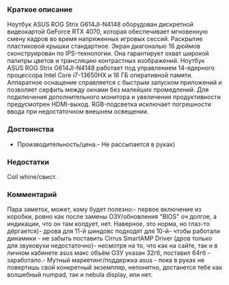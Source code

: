 ### **Краткое описание**
Ноутбук ASUS ROG Strix G614JI-N4148 оборудован дискретной видеокартой GeForce RTX 4070, которая обеспечивает мгновенную смену кадров во время напряженных игровых сессий. Раскрытие пластиковой крышки стандартное. Экран диагональю 16 дюймов сконструирован по IPS-технологии. Она гарантирует охват широкой палитры цветов и трансляцию контрастных изображений.  Ноутбук ASUS ROG Strix G614JI-N4148 работает под управлением 14-ядерного процессора Intel Core i7-13650HX и 16 ГБ оперативной памяти. Аппаратное оснащение справляется с быстрым запуском приложений и позволяет серфить между окнами без малейших промедлений. Для подключения дополнительного монитора и увеличения продуктивности предусмотрен HDMI-выход. RGB-подсветка исключает погрешности ввода при недостаточном внешнем освещении.

### **Достоинства**
- Производительность/цена.- Не рассыпается в руках)

### **Недостатки**
Coil whine/свист.

### **Комментарий**
Пара заметок, может, кому будет полезно:- первое включение из коробки, ровно как после замены ОЗУ/обновления "BIOS" оч долгое, а индикации, что он там колдует, нет. Наверное, это норма, но глаз-то дёргается)- дрова для 11-й шиндовс подходят для 10-й- чтобы работали динамики - не забыть поставить Cirrus SmartAMP Driver (дров только для звуковухи недостаточно)- несмотря на то, что как на сайте, так и в личном кабинете asus макс объём ОЗУ указан 32гб, поставил 64гб - заработало.- Мутный маркетинг/поддержка asus - пока в руках не повертишь свой конкретный экземпляр, непонятно, достанется тебе как волшебный numpad, так и nebula display, или нет.
